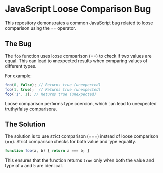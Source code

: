 # JavaScript Loose Comparison Bug

This repository demonstrates a common JavaScript bug related to loose comparison using the == operator.

## The Bug
The `foo` function uses loose comparison (==) to check if two values are equal. This can lead to unexpected results when comparing values of different types.

For example:
```javascript
foo(0, false); // Returns true (unexpected)
foo(1, true);  // Returns true (unexpected)
foo('1', 1); // Returns true (unexpected)
```
Loose comparison performs type coercion, which can lead to unexpected truthy/falsy comparisons.

## The Solution
The solution is to use strict comparison (===) instead of loose comparison (==). Strict comparison checks for both value and type equality.

```javascript
function foo(a, b) { return a === b; }
```
This ensures that the function returns `true` only when both the value and type of `a` and `b` are identical.